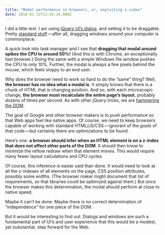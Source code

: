 ```yaml
---
title: "Modal performance in browsers, or, exploiting z-index"
date: 2010-01-15T13:42:39.000Z
---
```


I did a little test. I am using [jQuery UI’s dialog](http://jqueryui.com/demos/dialog/), and setting it to be draggable. Pretty [standard stuff](http://www.scottberkun.com/blog/2010/the-future-of-ui-will-be-boring/) — after all, dragging windows around your computer is commonplace.

A quick look into task manager and I see that **dragging that modal around spikes the CPU to around 50%!** (And this is with Chrome, an exceptionally fast browser.) Doing the same with a simple Windows file window pushes the CPU to only 10%. Further, the modal is always a few pixels behind the mouse, which feels sloppy to an end user.

Why does the browser need to work so hard to do the “same” thing? Well, **the browser has no idea what a modal is**. It simply knows that there is a chunk of HTML that is changing position. And so, with each microscopic change, **the browser must recalculate the entire page’s layout**, probably dozens of times per second. As with other jQuery tricks, we are [hammering the DOM](/blog/post/Hammering-the-DOM.aspx).

The goal of Google and other browser makers is to push performance so that Web apps feel like native apps. Of course, we need to keep browsers capable of working with standard HTML/JS/CSS — ignorant of the _goals_ of that code — but certainly there are optimizations to be found.

Here’s one: **a browser should infer when an HTML element is on a z-index that does not affect other parts of the DOM**. It should then know to minimize the reflow redraw when that element moves. This would require many fewer layout calculations and CPU cycles.

Of course, this inference is easier said than done. It would need to look at all the z-indexes of all elements on the page, CSS position attributes, possibly some widths. (The browser maker might document that list of requirements, so that libraries could be optimized against them.) But once the browser makes this determination, the modal should perform at close to native speed.

Maybe it can’t be done. Maybe there is no correct determination of “independence” for one piece of the DOM.

But it would be interesting to find out. Dialogs and windows are such a fundamental part of UI’s and user experience that this would be a modest, yet substantial, step forward for the Web.
